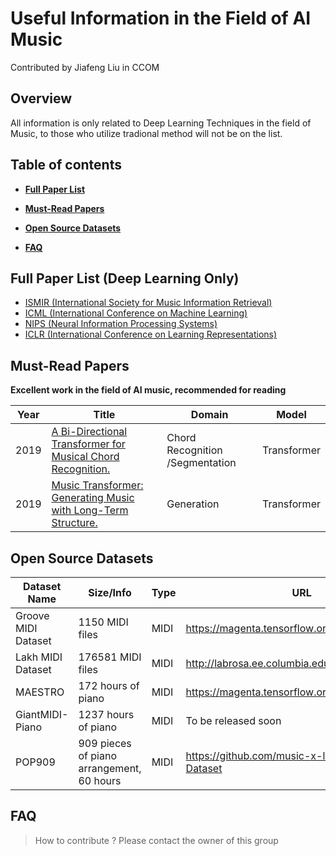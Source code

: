 # Useful Information in the Field of AI Music

Contributed by Jiafeng Liu in CCOM

## Overview

All information is only related to Deep Learning Techniques in the field of Music, to those who utilize tradional method will not be on the list.

## Table of contents

- **[Full Paper List](Papers)**
	
- **[Must-Read Papers](#must\-read-papers)**
	
- **[Open Source Datasets](#open-source-datasets)**

- **[FAQ](#faq)**


## Full Paper List (Deep Learning Only)
- [ISMIR (International Society for Music Information Retrieval)](Papers/ISMIR.md)
- [ICML (International Conference on Machine Learning)](Papers/ICML.md)
- [NIPS (Neural Information Processing Systems)](Papers/NIPS.md)
- [ICLR (International Conference on Learning Representations)](Papers/ICLR.md)


## Must-Read Papers

**Excellent work in the field of AI music, recommended for reading**
<br/>


|   Year | Title                                                                                                                                                                                            | Domain                                            | Model               |
|--------|--------------------------------------------------------------------------------------------------------------------------------------------------------------------------------------------------|---------------------------------------------------|---------------------|
|   2019 | [A Bi-Directional Transformer for Musical Chord Recognition.](http://archives.ismir.net/ismir2019/paper/000075.pdf)                                                                              | Chord Recognition /Segmentation                   | Transformer         |
|   2019 | [Music Transformer: Generating Music with Long-Term Structure.](http://https://openreview.net/pdf?id=rJe4ShAcF7)                                                                                 | Generation                                        | Transformer         |




## Open Source Datasets

| Dataset Name        | Size/Info                                 | Type | URL                                             |
| ------------------- | ----------------------------------------- | ---- | ----------------------------------------------- |
| Groove MIDI Dataset | 1150 MIDI files                           | MIDI | https://magenta.tensorflow.org/datasets/groove  |
| Lakh MIDI Dataset   | 176581 MIDI files                         | MIDI | http://labrosa.ee.columbia.edu/sounds/music/    |
| MAESTRO             | 172 hours of piano                        | MIDI | https://magenta.tensorflow.org/datasets/maestro |
| GiantMIDI-Piano     | 1237 hours of piano                       | MIDI | To be released soon                             |
| POP909              | 909 pieces of piano arrangement, 60 hours | MIDI | https://github.com/music-x-lab/POP909-Dataset   |


## FAQ

> How to contribute ?
Please contact the owner of this group
